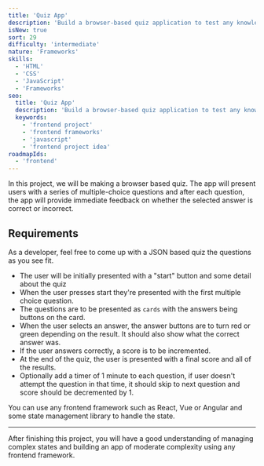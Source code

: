 ```yaml
---
title: 'Quiz App'
description: 'Build a browser-based quiz application to test any knowledge'
isNew: true
sort: 29
difficulty: 'intermediate'
nature: 'Frameworks'
skills:
  - 'HTML'
  - 'CSS'
  - 'JavaScript'
  - 'Frameworks'
seo:
  title: 'Quiz App'
  description: 'Build a browser-based quiz application to test any knowledge'
  keywords:
    - 'frontend project'
    - 'frontend frameworks'
    - 'javascript'
    - 'frontend project idea'
roadmapIds:
  - 'frontend'
---
```


In this project, we will be making a browser based quiz. The app will present users with a series of multiple-choice questions and after each question, the app will provide immediate feedback on whether the selected answer is correct or incorrect.

## Requirements

As a developer, feel free to come up with a JSON based quiz the questions as you see fit. 

- The user will be initially presented with a "start" button and some detail about the quiz
- When the user presses start they're presented with the first multiple choice question.
- The questions are to be presented as `cards` with the answers being buttons on the card.
- When the user selects an answer, the answer buttons are to turn red or green depending on the result. It should also show what the correct answer was.
- If the user answers correctly, a score is to be incremented.
- At the end of the quiz, the user is presented with a final score and all of the results.
- Optionally add a timer of 1 minute to each question, if user doesn't attempt the question in that time, it should skip to next question and score should be decremented by 1.

You can use any frontend framework such as React, Vue or Angular and some state management library to handle the state.

---

After finishing this project, you will have a good understanding of managing complex states and building an app of moderate complexity using any frontend framework.